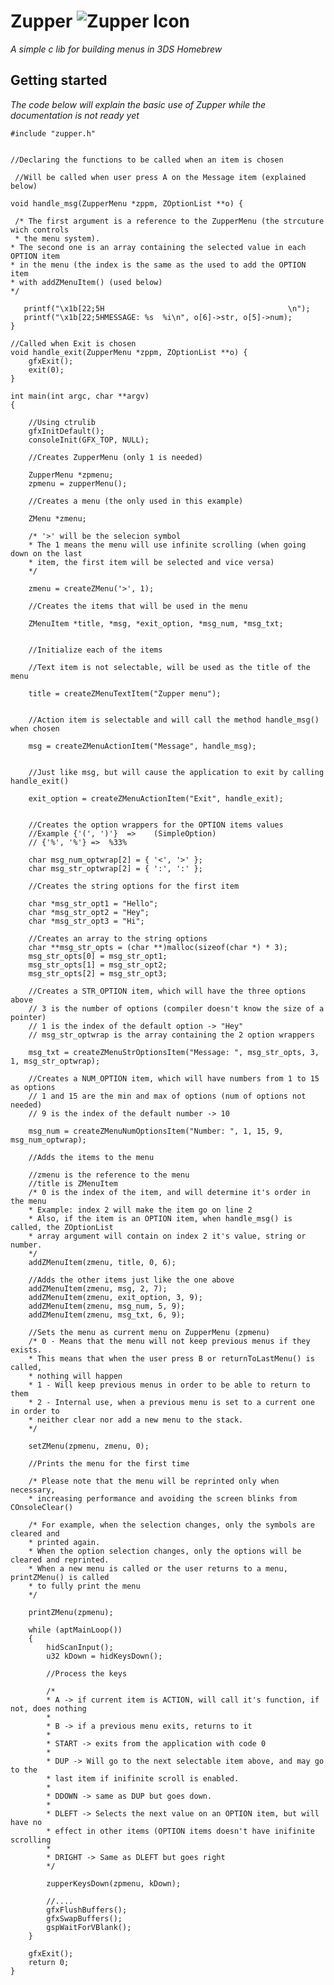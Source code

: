 # Zupper ![Zupper Icon](https://woodenbell.github.io/static/images/Zupper.png)  
*A simple c lib for building menus in 3DS Homebrew*

## Getting started
*The code below will explain the basic use of Zupper while the documentation is not ready yet*

    #include "zupper.h"
    
    
    //Declaring the functions to be called when an item is chosen
    
     //Will be called when user press A on the Message item (explained below)
     
    void handle_msg(ZupperMenu *zppm, ZOptionList **o) {
        
     /* The first argument is a reference to the ZupperMenu (the strcuture wich controls
     * the menu system).
    * The second one is an array containing the selected value in each OPTION item
    * in the menu (the index is the same as the used to add the OPTION item 
    * with addZMenuItem() (used below)
    */
    
	   printf("\x1b[22;5H                                         \n");
	   printf("\x1b[22;5HMESSAGE: %s  %i\n", o[6]->str, o[5]->num);
    }

    //Called when Exit is chosen
    void handle_exit(ZupperMenu *zppm, ZOptionList **o) {
	    gfxExit();
	    exit(0);
    }

    int main(int argc, char **argv)
    {
    
        //Using ctrulib
	    gfxInitDefault();
	    consoleInit(GFX_TOP, NULL);
	    
	    //Creates ZupperMenu (only 1 is needed)
	    
	    ZupperMenu *zpmenu;
    	zpmenu = zupperMenu();
    	
    	//Creates a menu (the only used in this example)
    	
    	ZMenu *zmenu;
    	
    	/* '>' will be the selecion symbol
    	* The 1 means the menu will use infinite scrolling (when going down on the last
    	* item, the first item will be selected and vice versa)
    	*/
    	
    	zmenu = createZMenu('>', 1);
    	
    	//Creates the items that will be used in the menu
    	
    	ZMenuItem *title, *msg, *exit_option, *msg_num, *msg_txt;
    	
    	
    	//Initialize each of the items
    	
    	//Text item is not selectable, will be used as the title of the menu
    	
    	title = createZMenuTextItem("Zupper menu");
    	
    	
    	//Action item is selectable and will call the method handle_msg() when chosen
    	
    	msg = createZMenuActionItem("Message", handle_msg);
    	
    	
    	//Just like msg, but will cause the application to exit by calling handle_exit()
    	
    	exit_option = createZMenuActionItem("Exit", handle_exit);
    	
    	
    	//Creates the option wrappers for the OPTION items values
    	//Example {'(', ')'}  =>    (SimpleOption)
    	// {'%', '%'} =>  %33%
    	
    	char msg_num_optwrap[2] = { '<', '>' };
    	char msg_str_optwrap[2] = { ':', ':' };
    	
    	//Creates the string options for the first item
    	
    	char *msg_str_opt1 = "Hello";
    	char *msg_str_opt2 = "Hey";
    	char *msg_str_opt3 = "Hi";
    	
    	//Creates an array to the string options
    	char **msg_str_opts = (char **)malloc(sizeof(char *) * 3);
    	msg_str_opts[0] = msg_str_opt1;
    	msg_str_opts[1] = msg_str_opt2;
    	msg_str_opts[2] = msg_str_opt3;
    	
    	//Creates a STR_OPTION item, which will have the three options above
    	// 3 is the number of options (compiler doesn't know the size of a pointer)
    	// 1 is the index of the default option -> "Hey"
    	// msg_str_optwrap is the array containing the 2 option wrappers
    	
    	msg_txt = createZMenuStrOptionsItem("Message: ", msg_str_opts, 3, 1, msg_str_optwrap);
    	
    	//Creates a NUM_OPTION item, which will have numbers from 1 to 15 as options
    	// 1 and 15 are the min and max of options (num of options not needed)
    	// 9 is the index of the default number -> 10
    	
    	msg_num = createZMenuNumOptionsItem("Number: ", 1, 15, 9, msg_num_optwrap);
    	
    	//Adds the items to the menu
    	
    	//zmenu is the reference to the menu
    	//title is ZMenuItem 
    	/* 0 is the index of the item, and will determine it's order in the menu
    	* Example: index 2 will make the item go on line 2
    	* Also, if the item is an OPTION item, when handle_msg() is called, the ZOptionList
    	* array argument will contain on index 2 it's value, string or number.
    	*/
    	addZMenuItem(zmenu, title, 0, 6);
    	
    	//Adds the other items just like the one above
    	addZMenuItem(zmenu, msg, 2, 7);
    	addZMenuItem(zmenu, exit_option, 3, 9);
    	addZMenuItem(zmenu, msg_num, 5, 9);
    	addZMenuItem(zmenu, msg_txt, 6, 9);
    	
    	//Sets the menu as current menu on ZupperMenu (zpmenu)
    	/* 0 - Means that the menu will not keep previous menus if they exists.
    	* This means that when the user press B or returnToLastMenu() is called,
    	* nothing will happen
    	* 1 - Will keep previous menus in order to be able to return to them
    	* 2 - Internal use, when a previous menu is set to a current one in order to
    	* neither clear nor add a new menu to the stack.
    	*/
    	
    	setZMenu(zpmenu, zmenu, 0);
    	
    	//Prints the menu for the first time
    	
    	/* Please note that the menu will be reprinted only when necessary,
    	* increasing performance and avoiding the screen blinks from COnsoleClear()
    	
    	/* For example, when the selection changes, only the symbols are cleared and
    	* printed again.
    	* When the option selection changes, only the options will be cleared and reprinted.
    	* When a new menu is called or the user returns to a menu, printZMenu() is called
    	* to fully print the menu
    	*/
    	
    	printZMenu(zpmenu);
    
	    while (aptMainLoop())
	    {
	    	hidScanInput();
	    	u32 kDown = hidKeysDown();
	    	
	    	//Process the keys
	    	
	    	/*
	    	* A -> if current item is ACTION, will call it's function, if not, does nothing
	    	*
	    	* B -> if a previous menu exits, returns to it
	    	*
	    	* START -> exits from the application with code 0
	    	*
	    	* DUP -> Will go to the next selectable item above, and may go to the
	    	* last item if inifinite scroll is enabled.
	    	*
	    	* DDOWN -> same as DUP but goes down.
	    	*
	    	* DLEFT -> Selects the next value on an OPTION item, but will have no
	    	* effect in other items (OPTION items doesn't have inifinite scrolling
	    	*
	    	* DRIGHT -> Same as DLEFT but goes right
	    	*/
	    	
	    	zupperKeysDown(zpmenu, kDown);
	    	
	    	//....
	    	gfxFlushBuffers();
	    	gfxSwapBuffers();
	    	gspWaitForVBlank();
    	}

    	gfxExit();
    	return 0;
    }


